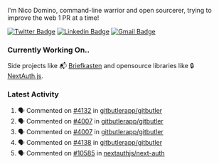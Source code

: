 
I'm Nico Domino, command-line warrior and open sourcerer, trying to improve the web 1 PR at a time!

[![Twitter Badge](https://img.shields.io/badge/-@ndom91-1ca0f1?style=flat-square&labelColor=1ca0f1&logo=twitter&logoColor=white&link=https://twitter.com/ndom91)](https://twitter.com/ndom91) [![Linkedin Badge](https://img.shields.io/badge/-ndom91-blue?style=flat-square&logo=Linkedin&logoColor=white&link=https://www.linkedin.com/in/ndom91/)](https://www.linkedin.com/in/ndom91/) [![Gmail Badge](https://img.shields.io/badge/-yo@ndo.dev-c14438?style=flat-square&logo=mail.ru&logoColor=white&link=mailto:yo@ndo.dev)](mailto:yo@ndo.dev)

### Currently Working On..

Side projects like 📬 [Briefkasten](https://briefkastenhq.com) and opensource libraries like 🔒 [NextAuth.js](https://github.com/nextauthjs/next-auth).

<!--START_SECTION_PROFILE_VIEWS:readme-info-->
<!--END_SECTION_PROFILE_VIEWS:readme-info-->

<!--START_SECTION_DAILY_COMMIT:readme-info-->
<!--END_SECTION_DAILY_COMMIT:readme-info-->

<!--START_SECTION_WEEKLY_COMMIT:readme-info-->
<!--END_SECTION_WEEKLY_COMMIT:readme-info-->

### Latest Activity

<!--START_SECTION:activity-->
1. 🗣 Commented on [#4132](https://github.com/gitbutlerapp/gitbutler/issues/4132#issuecomment-2182619290) in [gitbutlerapp/gitbutler](https://github.com/gitbutlerapp/gitbutler)
2. 🗣 Commented on [#4007](https://github.com/gitbutlerapp/gitbutler/issues/4007#issuecomment-2182479551) in [gitbutlerapp/gitbutler](https://github.com/gitbutlerapp/gitbutler)
3. 🗣 Commented on [#4007](https://github.com/gitbutlerapp/gitbutler/issues/4007#issuecomment-2182477028) in [gitbutlerapp/gitbutler](https://github.com/gitbutlerapp/gitbutler)
4. 🗣 Commented on [#4138](https://github.com/gitbutlerapp/gitbutler/pull/4138#issuecomment-2182472858) in [gitbutlerapp/gitbutler](https://github.com/gitbutlerapp/gitbutler)
5. 🗣 Commented on [#10585](https://github.com/nextauthjs/next-auth/issues/10585#issuecomment-2182450702) in [nextauthjs/next-auth](https://github.com/nextauthjs/next-auth)
<!--END_SECTION:activity-->
